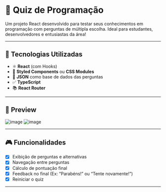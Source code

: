 # 🧠 Quiz de Programação

Um projeto React desenvolvido para testar seus conhecimentos em programação com perguntas de múltipla escolha. Ideal para estudantes, desenvolvedores e entusiastas da área!

---

## 🚀 Tecnologias Utilizadas

- ⚛️ **React** (com Hooks)
- 💅 **Styled Components** ou **CSS Modules**
- 📄 **JSON** como base de dados das perguntas
- ✅ **TypeScript**
- 📚 **React Router**

---

## 📸 Preview
![image](https://github.com/user-attachments/assets/84f25fbd-7c2e-410e-8c58-a185b1578f3a)
![image](https://github.com/user-attachments/assets/0042875a-3607-4f71-9569-2f67265182d2)

---

## 🎮 Funcionalidades

- [x] Exibição de perguntas e alternativas
- [x] Navegação entre perguntas
- [x] Cálculo de pontuação final
- [x] Feedback no final (Ex: “Parabéns!” ou “Tente novamente!”)
- [x] Reiniciar o quiz

---
